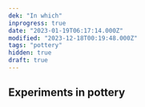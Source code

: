 ```yaml
---
dek: "In which"
inprogress: true
date: "2023-01-19T06:17:14.000Z"
modified: "2023-12-18T00:19:48.000Z"
tags: "pottery"
hidden: true
draft: true
---
```

## Experiments in pottery